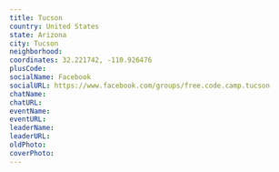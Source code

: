 ```yaml
---
title: Tucson
country: United States
state: Arizona
city: Tucson
neighborhood: 
coordinates: 32.221742, -110.926476
plusCode:
socialName: Facebook
socialURL: https://www.facebook.com/groups/free.code.camp.tucson
chatName:
chatURL:
eventName:
eventURL:
leaderName:
leaderURL:
oldPhoto: 
coverPhoto:
---
```


